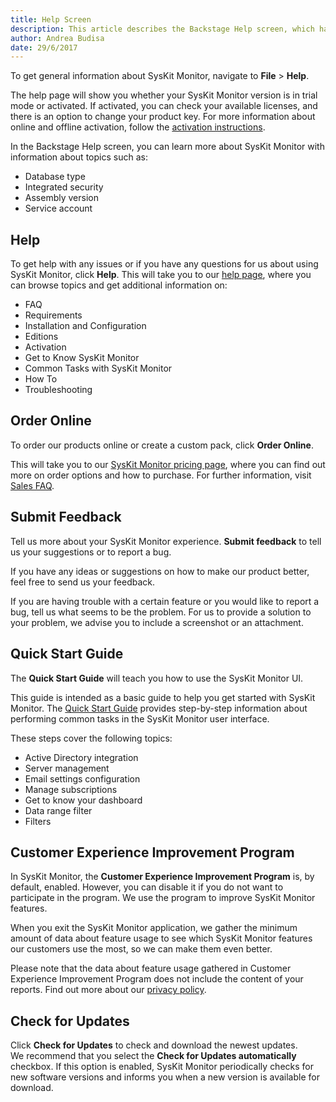 ```yaml
---
title: Help Screen
description: This article describes the Backstage Help screen, which has additional help and support information for SysKit Monitor.
author: Andrea Budisa
date: 29/6/2017
---
```

To get general information about SysKit Monitor, navigate to **File** > **Help**.

The help page will show you whether your SysKit Monitor version is in trial mode or activated. If activated, you can check your available licenses, and there is an option to change your product key. For more information about online and offline activation, follow the [activation instructions](#internal/activation/online-offline-activation).

In the Backstage Help screen, you can learn more about SysKit Monitor with information about topics such as:

* Database type
* Integrated security
* Assembly version
* Service account

## Help

To get help with any issues or if you have any questions for us about using SysKit Monitor, click **Help**. This will take you to our [help page](https://docs.syskit.com/monitor/), where you can browse topics and get additional information on:

* FAQ
* Requirements
* Installation and Configuration
* Editions
* Activation
* Get to Know SysKit Monitor
* Common Tasks with SysKit Monitor
* How To
* Troubleshooting

## Order Online

To order our products online or create a custom pack, click **Order Online**.

This will take you to our [SysKit Monitor pricing page](https://www.syskit.com/products/monitor/pricing), where you can find out more on order options and how to purchase. For further information, visit [Sales FAQ](https://acceleratio.net/support/sales-faq/).

## Submit Feedback

Tell us more about your SysKit Monitor experience. **Submit feedback** to tell us your suggestions or to report a bug.

If you have any ideas or suggestions on how to make our product better, feel free to send us your feedback.

If you are having trouble with a certain feature or you would like to report a bug, tell us what seems to be the problem. For us to provide a solution to your problem, we advise you to include a screenshot or an attachment.

## Quick Start Guide

The __Quick Start Guide__ will teach you how to use the SysKit Monitor UI.

This guide is intended as a basic guide to help you get started with SysKit Monitor. The [Quick Start Guide](#internal/get-to-know-syskit-monitor/quick-start-guide) provides step-by-step information about performing common tasks in the SysKit Monitor user interface.

These steps cover the following topics:

* Active Directory integration
* Server management
* Email settings configuration
* Manage subscriptions
* Get to know your dashboard
* Data range filter
* Filters

## Customer Experience Improvement Program

In SysKit Monitor, the __Customer Experience Improvement Program__ is, by default, enabled. However, you can disable it if you do not want to participate in the program. We use the program to improve SysKit Monitor features.

When you exit the SysKit Monitor application, we gather the minimum amount of data about feature usage to see which SysKit Monitor features our customers use the most, so we can make them even better.

Please note that the data about feature usage gathered in Customer Experience Improvement Program does not include the content of your reports. Find out more about our [privacy policy](https://acceleratio.net/privacy-policy/).

## Check for Updates

Click __Check for Updates__ to check and download the newest updates.  
We recommend that you select the **Check for Updates automatically** checkbox. If this option is enabled, SysKit Monitor periodically checks for new software versions and informs you when a new version is available for download.